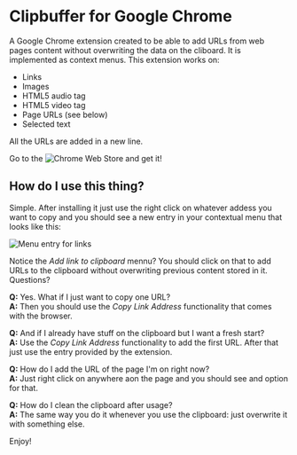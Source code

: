 Clipbuffer for Google Chrome
============================

A Google Chrome extension created to be able to add URLs from web pages content
without overwriting the data on the cliboard. It is implemented as context
menus. This extension works on:

* Links
* Images
* HTML5 audio tag
* HTML5 video tag
* Page URLs (see below)
* Selected text

All the URLs are added in a new line.

Go to the ![Chrome Web Store](https://chrome.google.com/webstore/detail/kaljanbaemmkahepmddieipmafapobdb "Clipbuffer at Chrome Web Store") and get it!

## How do I use this thing?

Simple. After installing it just use the right click on whatever addess you want
to copy and you should see a new entry in your contextual menu that looks like
this:

![Menu entry for links](https://dl.dropbox.com/u/5226030/Clipbuffer/linkMenu.png "Menu entry for links")

Notice the _Add link to clipboard_ mennu? You should click on that to add URLs
to the clipboard without overwriting previous content stored in it. Questions?

**Q:** Yes. What if I just want to copy one URL?  
**A:** Then you should use the _Copy Link Address_ functionality that comes with the browser.

**Q:** And if I already have stuff on the clipboard but I want a fresh start?  
**A:** Use the _Copy Link Address_ functionality to add the first URL. After that just use
the entry provided by the extension.

**Q:** How do I add the URL of the page I'm on right now?  
**A:** Just right click on anywhere aon the page and you should see and option for that.

**Q:** How do I clean the clipboard after usage?  
**A:** The same way you do it whenever you use the clipboard: just overwrite it with
something else.

Enjoy!

